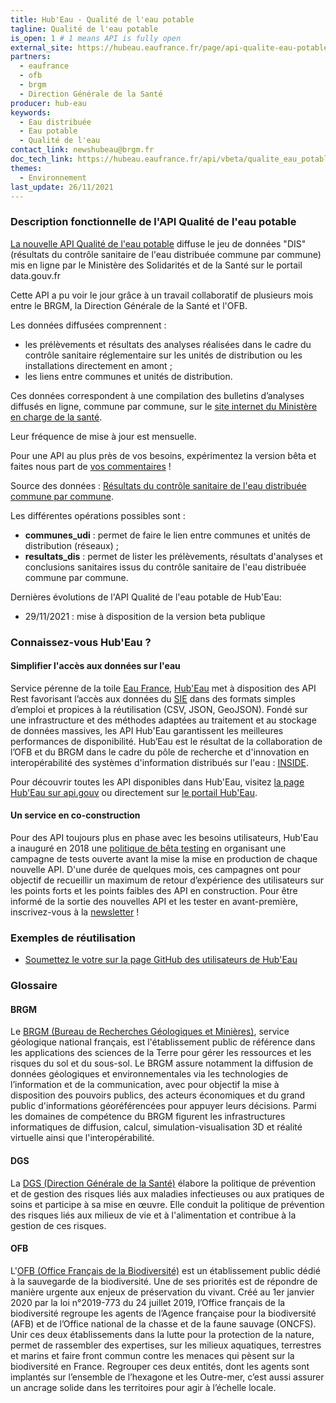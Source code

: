 ```yaml
---
title: Hub'Eau - Qualité de l'eau potable
tagline: Qualité de l'eau potable
is_open: 1 # 1 means API is fully open
external_site: https://hubeau.eaufrance.fr/page/api-qualite-eau-potable
partners:
  - eaufrance
  - ofb
  - brgm
  - Direction Générale de la Santé
producer: hub-eau
keywords:
  - Eau distribuée
  - Eau potable
  - Qualité de l'eau
contact_link: newshubeau@brgm.fr
doc_tech_link: https://hubeau.eaufrance.fr/api/vbeta/qualite_eau_potable/api-docs
themes:
  - Environnement
last_update: 26/11/2021
---
```


### Description fonctionnelle de l'API Qualité de l'eau potable

[La nouvelle API Qualité de l'eau potable](https://hubeau.eaufrance.fr/page/api-qualite-eau-potable) diffuse le jeu de données "DIS" (résultats du contrôle sanitaire de l'eau distribuée commune par commune) mis en ligne par le Ministère des Solidarités et de la Santé sur le portail data.gouv.fr 

Cette API a pu voir le jour grâce à un travail collaboratif de plusieurs mois entre le BRGM, la Direction Générale de la Santé et l'OFB.

Les données diffusées comprennent :
- les prélèvements et résultats des analyses réalisées dans le cadre du contrôle sanitaire réglementaire sur les unités de distribution ou les installations directement en amont ;  
- les liens entre communes et unités de distribution.  

Ces données correspondent à une compilation des bulletins d’analyses diffusés en ligne, commune par commune, sur le [site internet du Ministère en charge de la santé](http://eaupotable.sante.gouv.fr/).

Leur fréquence de mise à jour est mensuelle.

Pour une API au plus près de vos besoins, expérimentez la version bêta et faites nous part de [vos commentaires](https://github.com/BRGM/hubeau/issues) !

Source des données : [Résultats du contrôle sanitaire de l'eau distribuée commune par commune](https://www.data.gouv.fr/fr/datasets/resultats-du-controle-sanitaire-de-leau-distribuee-commune-par-commune/).  
  
Les différentes opérations possibles sont :
- **communes_udi** : permet de faire le lien entre communes et unités de distribution (réseaux) ;  
- **resultats_dis** : permet de lister les prélèvements, résultats d'analyses et conclusions sanitaires issus du contrôle sanitaire de l'eau distribuée commune par commune. 

Dernières évolutions de l'API Qualité de l'eau potable de Hub'Eau:
- 29/11/2021 : mise à disposition de la version beta publique  

### Connaissez-vous Hub'Eau ?

#### Simplifier l'accès aux données sur l'eau

Service pérenne de la toile [Eau France](https://www.eaufrance.fr), [Hub'Eau](https://hubeau.eaufrance.fr/) met à disposition des API Rest favorisant l’accès aux données du [SIE](https://www.eaufrance.fr/donnees) dans des formats simples d’emploi et propices à la réutilisation (CSV, JSON, GeoJSON).
Fondé sur une infrastructure et des méthodes adaptées au traitement et au stockage de données massives, les API Hub'Eau garantissent les meilleures performances de disponibilité.
Hub’Eau est le résultat de la collaboration de l’OFB et du BRGM dans le cadre du pôle de recherche et d'innovation en interopérabilité des systèmes d'information distribués sur l'eau : [INSIDE](http://www.pole-inside.fr/fr).

Pour découvrir toutes les API disponibles dans Hub'Eau, visitez [la page Hub'Eau sur api.gouv](https://api.gouv.fr/producteurs/hub-eau) ou directement sur [le portail Hub'Eau](https://hubeau.eaufrance.fr/page/apis).  

#### Un service en co-construction

Pour des API toujours plus en phase avec les besoins utilisateurs, Hub'Eau a inauguré en 2018 une [politique de bêta testing](https://hubeau.eaufrance.fr/page/apis) en organisant une campagne de tests ouverte avant la mise la mise en production de chaque nouvelle API.
D'une durée de quelques mois, ces campagnes ont pour objectif de recueillir un maximum de retour d’expérience des utilisateurs sur les points forts et les points faibles des API en construction.
Pour être informé de la sortie des nouvelles API et les tester en avant-première, inscrivez-vous à la [newsletter](https://hubeau.eaufrance.fr/newsletter) !

### Exemples de réutilisation

- [Soumettez le votre sur la page GitHub des utilisateurs de Hub'Eau](https://github.com/BRGM/hubeau)

### Glossaire

#### BRGM

Le [BRGM (Bureau de Recherches Géologiques et Minières)](http://www.brgm.fr/), service géologique national français, est l'établissement public de référence dans les applications des sciences de la Terre pour gérer les ressources et les risques du sol et du sous-sol. Le BRGM assure notamment la diffusion de données géologiques et environnementales via les technologies de l’information et de la communication, avec pour objectif la mise à disposition des pouvoirs publics, des acteurs économiques et du grand public d'informations géoréférencées pour appuyer leurs décisions. Parmi les domaines de compétence du BRGM figurent les infrastructures informatiques de diffusion, calcul, simulation-visualisation 3D et réalité virtuelle ainsi que l'interopérabilité.

#### DGS

La [DGS (Direction Générale de la Santé)](https://solidarites-sante.gouv.fr/ministere/organisation/organisation-des-directions-et-services/article/organisation-de-la-direction-generale-de-la-sante-dgs) élabore la politique de prévention et de gestion des risques liés aux maladies infectieuses ou aux pratiques de soins et participe à sa mise en œuvre. Elle conduit la politique de prévention des risques liés aux milieux de vie et à l'alimentation et contribue à la gestion de ces risques.

#### OFB

L'[OFB (Office Français de la Biodiversité)](https://ofb.gouv.fr/) est un établissement public dédié à la sauvegarde de la biodiversité. Une de ses priorités est de répondre de manière urgente aux enjeux de préservation du vivant. Créé au 1er janvier 2020 par la loi n°2019-773 du 24 juillet 2019, l’Office français de la biodiversité regroupe les agents de l’Agence française pour la biodiversité (AFB) et de l’Office national de la chasse et de la faune sauvage (ONCFS). Unir ces deux établissements dans la lutte pour la protection de la nature, permet de rassembler des expertises, sur les milieux aquatiques, terrestres et marins et faire front commun contre les menaces qui pèsent sur la biodiversité en France. Regrouper ces deux entités, dont les agents sont implantés sur l’ensemble de l’hexagone et les Outre-mer, c’est aussi assurer un ancrage solide dans les territoires pour agir à l’échelle locale.
